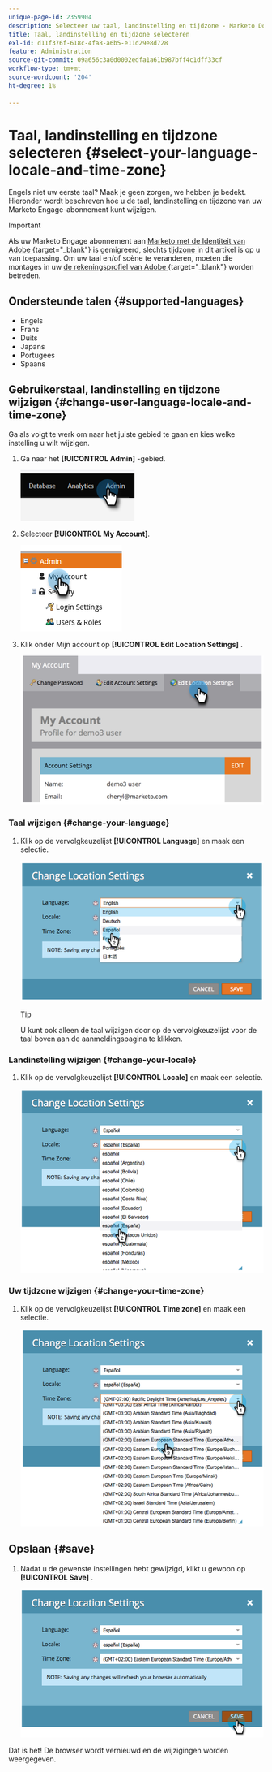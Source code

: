 ```yaml
---
unique-page-id: 2359904
description: Selecteer uw taal, landinstelling en tijdzone - Marketo Docs - Productdocumentatie
title: Taal, landinstelling en tijdzone selecteren
exl-id: d11f376f-618c-4fa8-a6b5-e11d29e8d728
feature: Administration
source-git-commit: 09a656c3a0d0002edfa1a61b987bff4c1dff33cf
workflow-type: tm+mt
source-wordcount: '204'
ht-degree: 1%

---
```


# Taal, landinstelling en tijdzone selecteren {#select-your-language-locale-and-time-zone}

Engels niet uw eerste taal? Maak je geen zorgen, we hebben je bedekt. Hieronder wordt beschreven hoe u de taal, landinstelling en tijdzone van uw Marketo Engage-abonnement kunt wijzigen.

>[!IMPORTANT]
>
>Als uw Marketo Engage abonnement aan [ Marketo met de Identiteit van Adobe ](/help/marketo/product-docs/administration/marketo-with-adobe-identity/adobe-identity-management-overview.md){target="_blank"} is gemigreerd, slechts [ tijdzone ](#change-your-time-zone) in dit artikel is op u van toepassing. Om uw taal en/of scène te veranderen, moeten die montages in uw [ de rekeningsprofiel van Adobe ](https://account.adobe.com/profile){target="_blank"} worden betreden.

## Ondersteunde talen {#supported-languages}

* Engels
* Frans
* Duits
* Japans
* Portugees
* Spaans

## Gebruikerstaal, landinstelling en tijdzone wijzigen {#change-user-language-locale-and-time-zone}

Ga als volgt te werk om naar het juiste gebied te gaan en kies welke instelling u wilt wijzigen.

1. Ga naar het **[!UICONTROL Admin]** -gebied.

   ![](assets/select-your-language-locale-and-time-zone-1.png)

1. Selecteer **[!UICONTROL My Account]**.

   ![](assets/select-your-language-locale-and-time-zone-2.png)

1. Klik onder Mijn account op **[!UICONTROL Edit Location Settings]** .

   ![](assets/select-your-language-locale-and-time-zone-3.png)

### Taal wijzigen {#change-your-language}

1. Klik op de vervolgkeuzelijst **[!UICONTROL Language]** en maak een selectie.

   ![](assets/select-your-language-locale-and-time-zone-4.png)

   >[!TIP]
   >
   >U kunt ook alleen de taal wijzigen door op de vervolgkeuzelijst voor de taal boven aan de aanmeldingspagina te klikken.

### Landinstelling wijzigen {#change-your-locale}

1. Klik op de vervolgkeuzelijst **[!UICONTROL Locale]** en maak een selectie.

   ![](assets/select-your-language-locale-and-time-zone-5.png)

### Uw tijdzone wijzigen {#change-your-time-zone}

1. Klik op de vervolgkeuzelijst **[!UICONTROL Time zone]** en maak een selectie.

   ![](assets/select-your-language-locale-and-time-zone-6.png)

## Opslaan {#save}

1. Nadat u de gewenste instellingen hebt gewijzigd, klikt u gewoon op **[!UICONTROL Save]** .

   ![](assets/select-your-language-locale-and-time-zone-7.png)

Dat is het! De browser wordt vernieuwd en de wijzigingen worden weergegeven.
